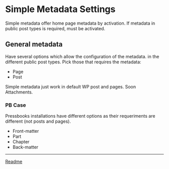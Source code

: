 # Simple Metadata Settings
Simple metadata offer home page metadata by activation. If metadata in public post types is required, must be activated.


## General metadata
Have several options which allow the configuration of the metadata. in the different public post types. Pick those that requires the metadata:
* Page
* Post

Simple metadata just work in default WP post and pages. Soon Attachments.

### PB Case
Pressbooks installations have different options as their requeriments are different (not posts and pages).

* Front-matter
* Part
* Chapter
* Back-matter


---

[Readme](//Readme.md)
